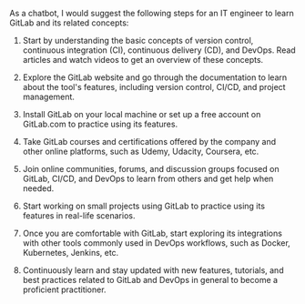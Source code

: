 As a chatbot, I would suggest the following steps for an IT engineer to learn GitLab and its related concepts:

1. Start by understanding the basic concepts of version control, continuous integration (CI), continuous delivery (CD), and DevOps. Read articles and watch videos to get an overview of these concepts.

2. Explore the GitLab website and go through the documentation to learn about the tool's features, including version control, CI/CD, and project management.

3. Install GitLab on your local machine or set up a free account on GitLab.com to practice using its features.

4. Take GitLab courses and certifications offered by the company and other online platforms, such as Udemy, Udacity, Coursera, etc.

5. Join online communities, forums, and discussion groups focused on GitLab, CI/CD, and DevOps to learn from others and get help when needed.

6. Start working on small projects using GitLab to practice using its features in real-life scenarios.

7. Once you are comfortable with GitLab, start exploring its integrations with other tools commonly used in DevOps workflows, such as Docker, Kubernetes, Jenkins, etc.

8. Continuously learn and stay updated with new features, tutorials, and best practices related to GitLab and DevOps in general to become a proficient practitioner.
